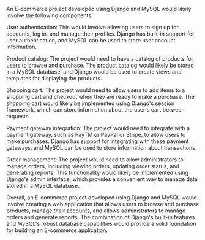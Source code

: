 An E-commerce project developed using Django and MySQL would likely involve the following components:

User authentication: This would involve allowing users to sign up for accounts, log in, and manage their profiles. Django has built-in support for user authentication, and MySQL can be used to store user account information.

Product catalog: The project would need to have a catalog of products for users to browse and purchase. The product catalog would likely be stored in a MySQL database, and Django would be used to create views and templates for displaying the products.

Shopping cart: The project would need to allow users to add items to a shopping cart and checkout when they are ready to make a purchase. The shopping cart would likely be implemented using Django's session framework, which can store information about the user's cart between requests.

Payment gateway integration: The project would need to integrate with a payment gateway, such as PayTM or PayPal or Stripe, to allow users to make purchases. Django has support for integrating with these payment gateways, and MySQL can be used to store information about transactions.

Order management: The project would need to allow administrators to manage orders, including viewing orders, updating order status, and generating reports. This functionality would likely be implemented using Django's admin interface, which provides a convenient way to manage data stored in a MySQL database.

Overall, an E-commerce project developed using Django and MySQL would involve creating a web application that allows users to browse and purchase products, manage their accounts, and allows administrators to manage orders and generate reports. The combination of Django's built-in features and MySQL's robust database capabilities would provide a solid foundation for building an E-commerce application.
